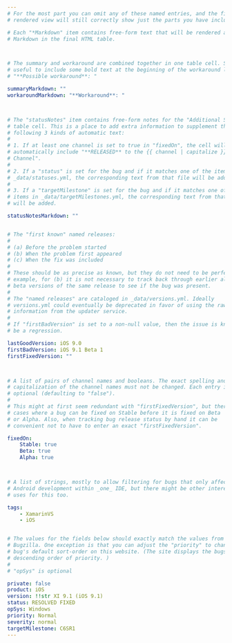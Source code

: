 ```yaml
---
# For the most part you can omit any of these named entries, and the final
# rendered view will still correctly show just the parts you have included.

# Each "*Markdown" item contains free-form text that will be rendered as
# Markdown in the final HTML table.



# The summary and workaround are combined together in one table cell. So it is
# useful to include some bold text at the beginning of the workaround like
# "**Possible workaround**: "

summaryMarkdown: ""
workaroundMarkdown: "**Workaround**: "



# The "statusNotes" item contains free-form notes for the "Additional Status"
# table cell. This is a place to add extra information to supplement the
# following 3 kinds of automatic text:
#
# 1. If at least one channel is set to true in "fixedOn", the cell will
# automatically include "**RELEASED** to the {{ channel | capitalize }}
# Channel".
#
# 2. If a "status" is set for the bug and if it matches one of the items in
# _data/statuses.yml, the corresponding text from that file will be added.
#
# 3. If a "targetMilestone" is set for the bug and if it matches one of the
# items in _data/targetMilestones.yml, the corresponding text from that file
# will be added.

statusNotesMarkdown: ""


# The "first known" named releases:
#
# (a) Before the problem started
# (b) When the problem first appeared
# (c) When the fix was included
#
# These should be as precise as known, but they do not need to be perfect. For
# example, for (b) it is not necessary to track back through earlier alpha or
# beta versions of the same release to see if the bug was present.
#
# The "named releases" are cataloged in _data/versions.yml. Ideally
# versions.yml could eventually be deprecated in favor of using the raw live
# information from the updater service.
#
# If "firstBadVersion" is set to a non-null value, then the issue is known to
# be a regression.

lastGoodVersion: iOS 9.0
firstBadVersion: iOS 9.1 Beta 1
firstFixedVersion: ""



# A list of pairs of channel names and booleans. The exact spelling and
# capitalization of the channel names must not be changed. Each entry is
# optional (defaulting to "false").
#
# This might at first seem redundant with "firstFixedVersion", but there are
# cases where a bug can be fixed on Stable before it is fixed on Beta
# or Alpha. Also, when tracking bug release status by hand it can be
# convenient not to have to enter an exact "firstFixedVersion".

fixedOn:
    Stable: true
    Beta: true
    Alpha: true



# A list of strings, mostly to allow filtering for bugs that only affect iOS or
# Android development within _one_ IDE, but there might be other interesting
# uses for this too.

tags:
    - XamarinVS
    - iOS


# The values for the fields below should exactly match the values from
# Bugzilla. One exception is that you can adjust the "priority" to change the
# bug's default sort-order on this website. (The site displays the bugs in
# descending order of priority. )
#
# "opSys" is optional

private: false
product: iOS
version: !!str XI 9.1 (iOS 9.1)
status: RESOLVED FIXED
opSys: Windows
priority: Normal
severity: normal
targetMilestone: C6SR1
---
```

